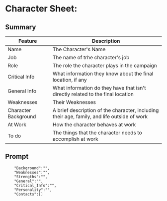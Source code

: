 # Character Sheet: 
## Summary 
| Feature  | Description | 
| ---       |   ---         |
| Name  | The Character's Name  | 
|Job | The name of trhe character's job |
|Role|The role the character plays in the campaign|
|Critical Info | What information they know about the final location, if any | 
|General Info|What information do they have that isn't directly related to the final location|
| Weaknesses |Their Weaknesses |
| Character Background |A brief description of the character, including their age, family, and life outside of work|
| At Work | How the character behaves at work|
| To do | The things that the character needs to accomplish at work |

## Prompt 
```
    "Background":"", 
    "Weaknesses":"", 
    "Strengths":"", 
    "General":"", 
    "Critical_Info":"", 
    "Personality":"", 
    "Contacts":[]
```